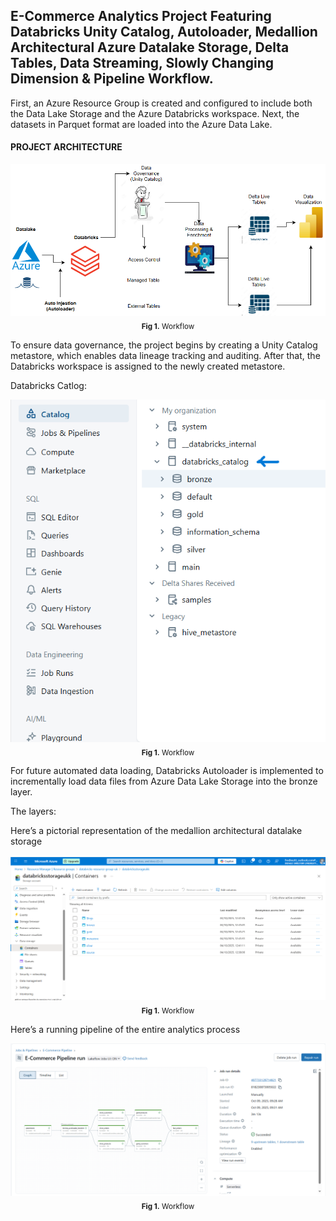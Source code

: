## E-Commerce Analytics Project Featuring Databricks Unity Catalog, Autoloader, Medallion Architectural Azure Datalake Storage, Delta Tables, Data Streaming, Slowly Changing Dimension & Pipeline Workflow.

First, an Azure Resource Group is created and configured to include both the Data Lake Storage and the Azure Databricks workspace. Next, the datasets in Parquet format are loaded into the Azure Data Lake.

#### PROJECT ARCHITECTURE
<div align="center">
  <img src="https://github.com/fredie7/databricks_ecommerce_project/blob/main/images/Screenshot%20(5510).png?raw=true" />
  <br>
   <sub><b>Fig 1.</b> Workflow</sub>
</div>

To ensure data governance, the project begins by creating a Unity Catalog metastore, which enables data lineage tracking and auditing. After that, the Databricks workspace is assigned to the newly created metastore.

Databricks Catlog:
<div align="center">
  <img src="https://github.com/fredie7/databricks_ecommerce_project/blob/main/Catalog-1.png?raw=true" />
  <br>
   <sub><b>Fig 1.</b> Workflow</sub>
</div>

For future automated data loading, Databricks Autoloader is implemented to incrementally load data files from Azure Data Lake Storage into the bronze layer.

The layers:

Here’s a pictorial representation of the medallion architectural datalake storage

<div align="center">
  <img src="https://github.com/fredie7/databricks_ecommerce_project/blob/main/Azure%20Datalake-1.png?raw=true" />
  <br>
   <sub><b>Fig 1.</b> Workflow</sub>
</div>

Here’s a running pipeline of the entire analytics process

<div align="center">
  <img src="https://github.com/fredie7/databricks_ecommerce_project/blob/main/pipeline.png?raw=true" />
  <br>
   <sub><b>Fig 1.</b> Workflow</sub>
</div>
